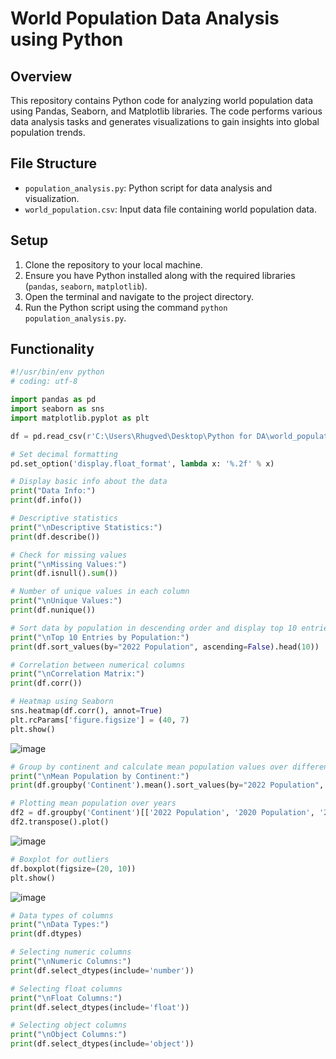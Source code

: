 # World Population Data Analysis using Python

## Overview
This repository contains Python code for analyzing world population data using Pandas, Seaborn, and Matplotlib libraries. The code performs various data analysis tasks and generates visualizations to gain insights into global population trends.

## File Structure
- `population_analysis.py`: Python script for data analysis and visualization.
- `world_population.csv`: Input data file containing world population data.

## Setup
1. Clone the repository to your local machine.
2. Ensure you have Python installed along with the required libraries (`pandas`, `seaborn`, `matplotlib`).
3. Open the terminal and navigate to the project directory.
4. Run the Python script using the command `python population_analysis.py`.

## Functionality
```python
#!/usr/bin/env python
# coding: utf-8

import pandas as pd
import seaborn as sns
import matplotlib.pyplot as plt

df = pd.read_csv(r'C:\Users\Rhugved\Desktop\Python for DA\world_population.csv')

# Set decimal formatting
pd.set_option('display.float_format', lambda x: '%.2f' % x)

# Display basic info about the data
print("Data Info:")
print(df.info())

# Descriptive statistics
print("\nDescriptive Statistics:")
print(df.describe())

# Check for missing values
print("\nMissing Values:")
print(df.isnull().sum())

# Number of unique values in each column
print("\nUnique Values:")
print(df.nunique())

# Sort data by population in descending order and display top 10 entries
print("\nTop 10 Entries by Population:")
print(df.sort_values(by="2022 Population", ascending=False).head(10))

# Correlation between numerical columns
print("\nCorrelation Matrix:")
print(df.corr())

# Heatmap using Seaborn
sns.heatmap(df.corr(), annot=True)
plt.rcParams['figure.figsize'] = (40, 7)
plt.show()
```

![image](https://github.com/RhugvedSatardekar/Python-Exploratory-Data-Analysis-using-Pandas-and-Seaborn/assets/163725285/228f0a5e-7750-4f28-9496-c78070253a2c)

```python 
# Group by continent and calculate mean population values over different years
print("\nMean Population by Continent:")
print(df.groupby('Continent').mean().sort_values(by="2022 Population", ascending=False))

# Plotting mean population over years
df2 = df.groupby('Continent')[['2022 Population', '2020 Population', '2015 Population', '2010 Population', '2000 Population', '1990 Population', '1980 Population', '1970 Population']].mean().sort_values(by="2022 Population", ascending=False)
df2.transpose().plot()
```
![image](https://github.com/RhugvedSatardekar/Python-Exploratory-Data-Analysis-using-Pandas-and-Seaborn/assets/163725285/b25a7408-bb8c-4151-b95d-900fde3283d9)

```python
# Boxplot for outliers
df.boxplot(figsize=(20, 10))
plt.show()
```


![image](https://github.com/RhugvedSatardekar/Python-Exploratory-Data-Analysis-using-Pandas-and-Seaborn/assets/163725285/f48d7015-0f95-4f95-ab3e-0f62ba52dc53)

``` python
# Data types of columns
print("\nData Types:")
print(df.dtypes)

# Selecting numeric columns
print("\nNumeric Columns:")
print(df.select_dtypes(include='number'))

# Selecting float columns
print("\nFloat Columns:")
print(df.select_dtypes(include='float'))

# Selecting object columns
print("\nObject Columns:")
print(df.select_dtypes(include='object'))
```
